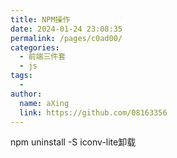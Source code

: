 ```yaml
---
title: NPM操作
date: 2024-01-24 23:08:35
permalink: /pages/c0ad00/
categories:
  - 前端三件套
  - js
tags:
  - 
author: 
  name: aXing
  link: https://github.com/08163356
---
```


npm uninstall -S iconv-lite卸载

